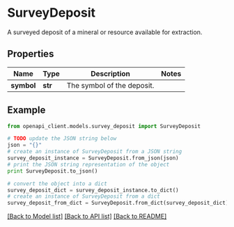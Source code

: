 # SurveyDeposit

A surveyed deposit of a mineral or resource available for extraction.

## Properties
Name | Type | Description | Notes
------------ | ------------- | ------------- | -------------
**symbol** | **str** | The symbol of the deposit. | 

## Example

```python
from openapi_client.models.survey_deposit import SurveyDeposit

# TODO update the JSON string below
json = "{}"
# create an instance of SurveyDeposit from a JSON string
survey_deposit_instance = SurveyDeposit.from_json(json)
# print the JSON string representation of the object
print SurveyDeposit.to_json()

# convert the object into a dict
survey_deposit_dict = survey_deposit_instance.to_dict()
# create an instance of SurveyDeposit from a dict
survey_deposit_from_dict = SurveyDeposit.from_dict(survey_deposit_dict)
```
[[Back to Model list]](../README.md#documentation-for-models) [[Back to API list]](../README.md#documentation-for-api-endpoints) [[Back to README]](../README.md)


